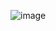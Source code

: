 
![image](https://user-images.githubusercontent.com/66989751/136542431-8f9a83f3-844b-4cb7-87c9-2fa2e5c39469.png)
